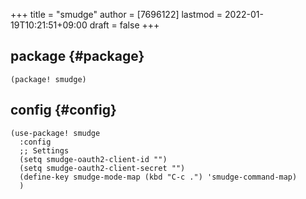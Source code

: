 +++
title = "smudge"
author = [7696122]
lastmod = 2022-01-19T10:21:51+09:00
draft = false
+++

## package {#package}

```elisp
(package! smudge)
```


## config {#config}

```elisp
(use-package! smudge
  :config
  ;; Settings
  (setq smudge-oauth2-client-id "")
  (setq smudge-oauth2-client-secret "")
  (define-key smudge-mode-map (kbd "C-c .") 'smudge-command-map)
  )
```
